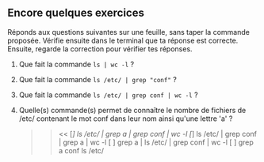 ## Encore quelques exercices

Réponds aux questions suivantes sur une feuille, sans taper la commande proposée.
Vérifie ensuite dans le terminal que ta réponse est correcte.
Ensuite,  regarde la correction pour vérifier tes réponses.

1. Que fait la commande `ls | wc -l` ?

2. Que fait la commande `ls /etc/ | grep "conf"` ?

3. Que fait la commande `ls /etc/ | grep conf | wc -l` ?

4. Quelle(s) commande(s) permet de connaître le nombre de fichiers de /etc/ contenant le mot conf dans leur nom ainsi qu'une lettre 'a' ?
   >>  <<
   [*] ls /etc/ | grep a | grep conf | wc -l
   [*] ls /etc/ | grep conf | grep a | wc -l
   [ ] grep a | ls /etc/ | grep conf | wc -l
   [ ] grep a conf ls /etc/
